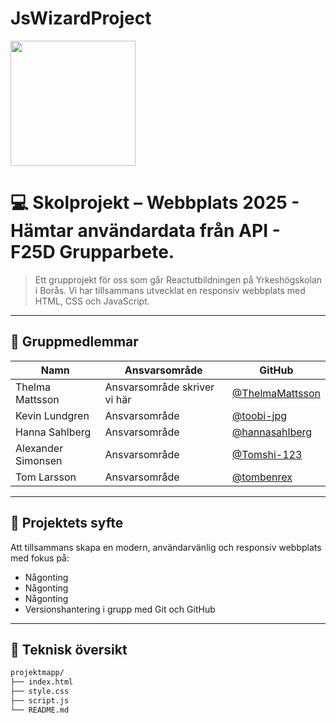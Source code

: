 # JsWizardProject

<img src="https://avatars.githubusercontent.com/u/207596941?s=400&u=9dfaaaa26c2964be8ef832d9259e938a6efd5d46&v=4" width="200"/>

# 💻 Skolprojekt – Webbplats 2025 - Hämtar användardata från API - F25D Grupparbete. 

> Ett grupprojekt för oss som går Reactutbildningen på Yrkeshögskolan i Borås. Vi har tillsammans utvecklat en responsiv webbplats med HTML, CSS och JavaScript.

---

## 👥 Gruppmedlemmar

| Namn | Ansvarsområde | GitHub |
|------|----------------|--------|
| Thelma Mattsson | Ansvarsområde skriver vi här | [@ThelmaMattsson](https://github.com/ThelmaMattsson) |
| Kevin Lundgren | Ansvarsområde | [@toobi-jpg](https://github.com/toobi-jpg) |
| Hanna Sahlberg | Ansvarsområde | [@hannasahlberg](https://github.com/hannasahlberg) |
| Alexander Simonsen | Ansvarsområde | [@Tomshi-123](https://github.com/Tomshi-123) |
| Tom Larsson | Ansvarsområde | [@tombenrex](https://github.com/tombenrex) |

---

## 🚀 Projektets syfte
Att tillsammans skapa en modern, användarvänlig och responsiv webbplats med fokus på:

- Någonting
- Någonting
- Någonting
- Versionshantering i grupp med Git och GitHub

---

## 🧱 Teknisk översikt

```bash
projektmapp/
├── index.html
├── style.css
├── script.js
└── README.md
